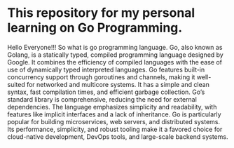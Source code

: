 # This repository for my personal learning on Go Programming.

Hello Everyone!!! So what is go programming language.
Go, also known as Golang, is a statically typed, compiled programming language designed by Google. It combines the efficiency of compiled languages with the ease of use of dynamically typed interpreted languages. Go features built-in concurrency support through goroutines and channels, making it well-suited for networked and multicore systems. It has a simple and clean syntax, fast compilation times, and efficient garbage collection. Go’s standard library is comprehensive, reducing the need for external dependencies. The language emphasizes simplicity and readability, with features like implicit interfaces and a lack of inheritance. Go is particularly popular for building microservices, web servers, and distributed systems. Its performance, simplicity, and robust tooling make it a favored choice for cloud-native development, DevOps tools, and large-scale backend systems.
